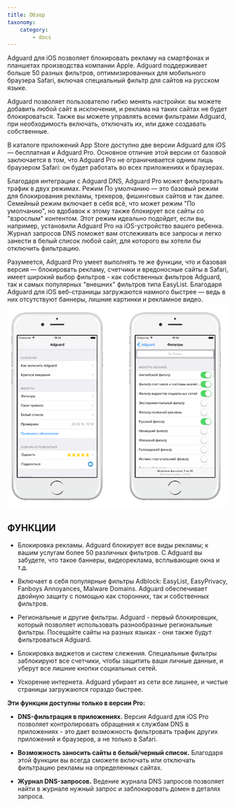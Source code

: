 ```yaml
---
title: Обзор
taxonomy:
    category:
        - docs
---
```


Adguard для iOS позволяет блокировать рекламу на смартфонах и планшетах производства компании Apple. Adguard поддерживает больше 50 разных фильтров, оптимизированных для мобильного браузера  Safari, включая специальный фильтр для сайтов на русском языке.

Adguard позволяет пользователю гибко менять настройки: вы можете добавить любой сайт в исключения, и реклама на таких сайтах не будет блокироваться. Также вы можете управлять всеми фильтрами Adguard, при необходимость включать, отключать их, или даже создавать собственные.

В каталоге приложений App Store доступно две версии Adguard для iOS — бесплатная и Adguard Pro. Основное отличие этой версии от базовой заключается в том, что Adguard Pro не ограничивается одним лишь браузером Safari: он будет работать во всех приложениях и браузерах.
 
Благодаря интеграции с Adguard DNS, Adguard Pro может фильтровать трафик в двух режимах. Режим По умолчанию — это базовый режим для блокирования рекламы, трекеров, фишинговых сайтов и так далее. Семейный режим включает в себя всё, что может режим "По умолчанию", но вдобавок к этому также блокирует все сайты со "взрослым" контентом. Этот режим идеально подойдет, если вы, например, установили Adguard Pro на iOS-устройство вашего ребенка. Журнал запросов DNS поможет вам отслеживать все запросы и легко занести в белый список любой сайт, для которого вы хотели бы отключить фильтрацию.
 
Разумеется, Adguard Pro умеет выполнять те же функции, что и базовая версия —  блокировать рекламу, счетчики и вредоносные сайты в Safari, имеет широкий выбор фильтров - как собственных фильтров Adguard, так и самых популярных "внешних" фильтров типа EasyList. Благодаря Adguard для iOS веб-страницы загружаются намного быстрее — ведь в них отсутствуют баннеры, лишние картинки и рекламное видео.
![](adguard_dns.png)

## ФУНКЦИИ

*  Блокировка рекламы. Adguard блокирует все виды рекламы; к вашим услугам более 50 различных фильтров. С Adguard вы забудете, что такое баннеры, видеореклама, всплывающие окна и т.д. 

* Включает в себя популярные фильтры Adblock: EasyList, EasyPrivacy, Fanboys Annoyances, Malware Domains. Adguard  обеспечивает двойную защиту с помощью как сторонних, так и собственных фильтров. 

*  Региональные и другие фильтры. Adguard - первый блокировщик, который позволяет использовать разнообразные региональные фильтры. Посещайте сайты на разных языках - они также будут фильтроваться Adguard.

* Блокировка виджетов и систем слежения. Специальные фильтры заблокируют все счетчики, чтобы защитить ваши личные данные, и уберут все лишние кнопки социальных сетей.

*  Ускорение интернета. Adguard убирает из сети все лишнее, и чистые страницы загружаются гораздо быстрее. 

**Эти функции доступны только в версии Pro:**

* **DNS-фильтрация в приложениях.** Версия Adguard для iOS Pro позволяет контролировать обращения к службам DNS в приложениях - это дает возможность фильтровать трафик других приложений и браузеров, а не только в Safari. 

* **Возможность заносить сайты в белый/черный список.** Благодаря этой функции вы всегда сможете включать или отключать фильтрацию рекламы на определенных сайтах.

* **Журнал DNS-запросов.** Ведение журнала DNS запросов позволяет найти в журнале нужный запрос и заблокировать домен в деталях запроса.